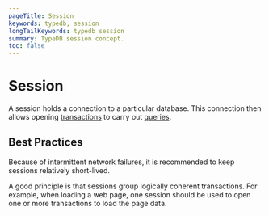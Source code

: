 ```yaml
---
pageTitle: Session
keywords: typedb, session
longTailKeywords: typedb session
summary: TypeDB session concept.
toc: false
---
```


<!--- 
A grouping of transactions, access either schema or data - schema is “admin” type and prevents data write transactions opening, can be opened with session-wide options.
-->

# Session

A session holds a connection to a particular database. This connection then allows opening [transactions](05-transaction.md) to carry out [queries](06-query.md). 

## Best Practices

Because of intermittent network failures, it is recommended to keep sessions relatively short-lived.

A good principle is that sessions group logically coherent transactions. For example, when loading a web page, one 
session should be used to open one or more transactions to load the page data.

